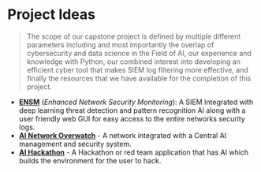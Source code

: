 # Project Ideas
> The scope of our capstone project is defined by multiple different parameters including and most importantly the overlap of cybersecurity and data science in the
> Field of AI, our experience and knowledge with Python, our combined interest into developing an efficient cyber tool that makes SIEM log filtering more effective, and finally the resources that we have available for the completion of this project.

- **[ENSM](https://github.com/CameronAuler/Capstone-ENSM/blob/34ea6f2033aea7b69a0b6827ad5f26be1927a8fc/Brainstorming/ENSM.md)** (*Enhanced Network Security Monitoring*): A SIEM Integrated with deep learning threat detection and pattern recognition AI along with a user friendly web GUI for easy access to the entire networks security logs.
- **[AI Network Overwatch](https://github.com/CameronAuler/Capstone-ENSM/blob/715d2f9339fb39a1d9bd6b42632b8ff623e0ea09/Brainstorming/AI_Network_Overwatch.md)** - A network integrated with a Central AI management and security system.
- **[AI Hackathon](https://github.com/CameronAuler/Capstone-ENSM/blob/309ea779f516efdb3b9d35e747852a15a5f037d9/Brainstorming/AI_Hackathon.md)** - A Hackathon or red team application that has AI which builds the environment for the user to hack.
